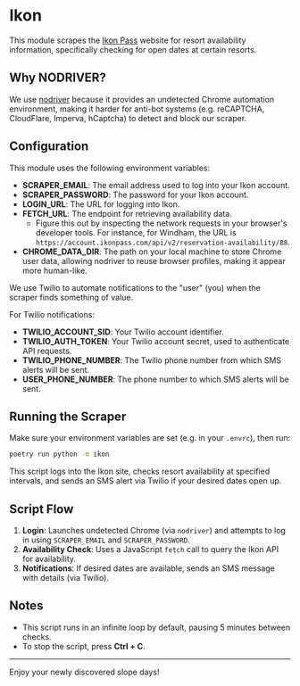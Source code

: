 # Ikon

This module scrapes the [Ikon Pass](https://www.ikonpass.com/) website for resort availability information, specifically checking for open dates at certain resorts.

## Why NODRIVER?

We use [nodriver](https://pypi.org/project/nodriver/) because it provides an undetected Chrome automation environment, making it harder for anti-bot systems (e.g. reCAPTCHA, CloudFlare, Imperva, hCaptcha) to detect and block our scraper.

## Configuration

This module uses the following environment variables:

- **SCRAPER_EMAIL**: The email address used to log into your Ikon account.
- **SCRAPER_PASSWORD**: The password for your Ikon account.
- **LOGIN_URL**: The URL for logging into Ikon.
- **FETCH_URL**: The endpoint for retrieving availability data.
  - Figure this out by inspecting the network requests in your browser's developer tools. For instance, for Windham, the URL is `https://account.ikonpass.com/api/v2/reservation-availability/88`.
- **CHROME_DATA_DIR**: The path on your local machine to store Chrome user data, allowing nodriver to reuse browser profiles, making it appear more human-like.

We use Twilio to automate notifications to the "user" (you) when the scraper finds something of value.

For Twilio notifications:
- **TWILIO_ACCOUNT_SID**: Your Twilio account identifier.
- **TWILIO_AUTH_TOKEN**: Your Twilio account secret, used to authenticate API requests.
- **TWILIO_PHONE_NUMBER**: The Twilio phone number from which SMS alerts will be sent.
- **USER_PHONE_NUMBER**: The phone number to which SMS alerts will be sent.

## Running the Scraper

Make sure your environment variables are set (e.g. in your `.envrc`), then run:

```bash
poetry run python -m ikon
```

This script logs into the Ikon site, checks resort availability at specified intervals, and sends an SMS alert via Twilio if your desired dates open up.

## Script Flow

1. **Login**: Launches undetected Chrome (via `nodriver`) and attempts to log in using `SCRAPER_EMAIL` and `SCRAPER_PASSWORD`.
2. **Availability Check**: Uses a JavaScript `fetch` call to query the Ikon API for availability.
3. **Notifications**: If desired dates are available, sends an SMS message with details (via Twilio).

## Notes

- This script runs in an infinite loop by default, pausing 5 minutes between checks.
- To stop the script, press **Ctrl + C**.

---

Enjoy your newly discovered slope days!
